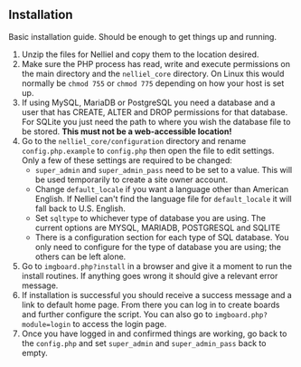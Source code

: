 ## Installation
Basic installation guide. Should be enough to get things up and running.

1. Unzip the files for Nelliel and copy them to the location desired.
2. Make sure the PHP process has read, write and execute permissions on the main directory and the `nelliel_core` directory. On Linux this would normally be `chmod 755` or `chmod 775` depending on how your host is set up.
3. If using MySQL, MariaDB or PostgreSQL you need a database and a user that has CREATE, ALTER and DROP permissions for that database.  
For SQLite you just need the path to where you wish the database file to be stored. **This must not be a web-accessible location!**
4. Go to the `nelliel_core/configuration` directory and rename `config.php.example` to `config.php` then open the file to edit settings. Only a few of these settings are required to be changed:
	- `super_admin` and `super_admin_pass` need to be set to a value. This will be used temporarily to create a site owner account.
	- Change `default_locale` if you want a language other than American English. If Nelliel can't find the language file for `default_locale` it will fall back to U.S. English.
	- Set `sqltype` to whichever type of database you are using. The current options are MYSQL, MARIADB, POSTGRESQL and SQLITE
	- There is a configuration section for each type of SQL database. You only need to configure for the type of database you are using; the others can be left alone.
5. Go to `imgboard.php?install` in a browser and give it a moment to run the install routines. If anything goes wrong it should give a relevant error message.
6. If installation is successful you should receive a success message and a link to default home page. From there you can log in to create boards and further configure the script. You can also go to `imgboard.php?module=login` to access the login page.
7. Once you have logged in and confirmed things are working, go back to the `config.php` and set `super_admin` and `super_admin_pass` back to empty.
